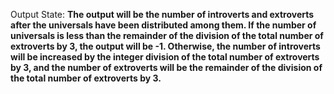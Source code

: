 Output State: **The output will be the number of introverts and extroverts after the universals have been distributed among them. If the number of universals is less than the remainder of the division of the total number of extroverts by 3, the output will be -1. Otherwise, the number of introverts will be increased by the integer division of the total number of extroverts by 3, and the number of extroverts will be the remainder of the division of the total number of extroverts by 3.**